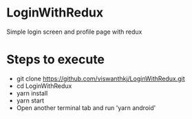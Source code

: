 # LoginWithRedux
Simple login screen and profile page with redux

# Steps to execute

- git clone https://github.com/viswanthkj/LoginWithRedux.git
- cd LoginWithRedux
- yarn install
- yarn start
- Open another terminal tab and run 'yarn android'


